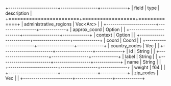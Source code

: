 +------------------------+------------------+-------------+
| field                  | type             | description |
+========================+==================+=============+
| administrative_regions | Vec<Arc<Admin>>  |             |
+------------------------+------------------+-------------+
| approx_coord           | Option<Geometry> |             |
+------------------------+------------------+-------------+
| context                | Option<Context>  |             |
+------------------------+------------------+-------------+
| coord                  | Coord            |             |
+------------------------+------------------+-------------+
| country_codes          | Vec<String>      |             |
+------------------------+------------------+-------------+
| id                     | String           |             |
+------------------------+------------------+-------------+
| label                  | String           |             |
+------------------------+------------------+-------------+
| name                   | String           |             |
+------------------------+------------------+-------------+
| weight                 | f64              |             |
+------------------------+------------------+-------------+
| zip_codes              | Vec<String>      |             |
+------------------------+------------------+-------------+
